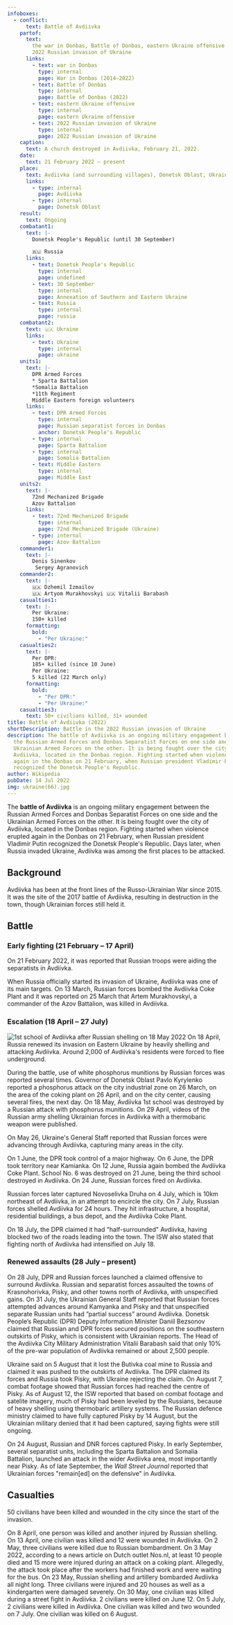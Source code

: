 ```yaml
---
infoboxes:
  - conflict:
      text: Battle of Avdiivka
    partof:
      text:
        the war in Donbas, Battle of Donbas, eastern Ukraine offensive and the
        2022 Russian invasion of Ukraine
      links:
        - text: war in Donbas
          type: internal
          page: War in Donbas (2014–2022)
        - text: Battle of Donbas
          type: internal
          page: Battle of Donbas (2022)
        - text: eastern Ukraine offensive
          type: internal
          page: eastern Ukraine offensive
        - text: 2022 Russian invasion of Ukraine
          type: internal
          page: 2022 Russian invasion of Ukraine
    caption:
      text: A church destroyed in Avdiivka, February 21, 2022.
    date:
      text: 21 February 2022 – present
    place:
      text: Avdiivka (and surrounding villages), Donetsk Oblast, Ukraine
      links:
        - type: internal
          page: Avdiivka
        - type: internal
          page: Donetsk Oblast
    result:
      text: Ongoing
    combatant1:
      text: |-
        Donetsk People's Republic (until 30 September)

        🇷🇺 Russia
      links:
        - text: Donetsk People's Republic
          type: internal
          page: undefined
        - text: 30 September
          type: internal
          page: Annexation of Southern and Eastern Ukraine
        - text: Russia
          type: internal
          page: russia
    combatant2:
      text: 🇺🇦 Ukraine
      links:
        - text: Ukraine
          type: internal
          page: ukraine
    units1:
      text: |-
        DPR Armed Forces
        * Sparta Battalion 
        *Somalia Battalion 
        *11th Regiment 
        Middle Eastern foreign volunteers
      links:
        - text: DPR Armed Forces
          type: internal
          page: Russian separatist forces in Donbas
          anchor: Donetsk People's Republic
        - type: internal
          page: Sparta Battalion
        - type: internal
          page: Somalia Battalion
        - text: Middle Eastern
          type: internal
          page: Middle East
    units2:
      text: |-
        72nd Mechanized Brigade
        Azov Battalion
      links:
        - text: 72nd Mechanized Brigade
          type: internal
          page: 72nd Mechanized Brigade (Ukraine)
        - type: internal
          page: Azov Battalion
    commander1:
      text: |-
        Denis Sinenkov 
         Sergey Agranovich
    commander2:
      text: |-
        🇺🇦 Dzhemil Izmailov 
        🇺🇦 Artyom Murakhovskyi 🇺🇦 Vitalii Barabash
    casualties1:
      text: |-
        Per Ukraine:
        150+ killed
      formatting:
        bold:
          - "Per Ukraine:"
    casualties2:
      text: |-
        Per DPR:
        185+ killed (since 10 June) 
        Per Ukraine:
        5 killed (22 March only)
      formatting:
        bold:
          - "Per DPR:"
          - "Per Ukraine:"
    casualties3:
      text: 50+ civilians killed, 31+ wounded
title: Battle of Avdiivka (2022)
shortDescription: Battle in the 2022 Russian invasion of Ukraine
description: The battle of Avdiivka is an ongoing military engagement between
  the Russian Armed Forces and Donbas Separatist Forces on one side and the
  Ukrainian Armed Forces on the other. It is being fought over the city of
  Avdiivka, located in the Donbas region. Fighting started when violence erupted
  again in the Donbas on 21 February, when Russian president Vladimir Putin
  recognized the Donetsk People's Republic.
author: Wikipedia
pubDate: 14 Jul 2022
img: ukraine(66).jpg
---
```


The **battle of Avdiivka** is an ongoing military engagement between the Russian Armed Forces and Donbas Separatist Forces on one side and the Ukrainian Armed Forces on the other. It is being fought over the city of Avdiivka, located in the Donbas region. Fighting started when violence erupted again in the Donbas on 21 February, when Russian president Vladimir Putin recognized the Donetsk People's Republic. Days later, when Russia invaded Ukraine, Avdiivka was among the first places to be attacked.

## Background

Avdiivka has been at the front lines of the Russo-Ukrainian War since 2015. It was the site of the 2017 battle of Avdiivka, resulting in destruction in the town, though Ukrainian forces still held it.

## Battle

### Early fighting (21 February – 17 April)

On 21 February 2022, it was reported that Russian troops were aiding the separatists in Avdiivka.

When Russia officially started its invasion of Ukraine, Avdiivka was one of its main targets. On 13 March, Russian forces bombed the Avdiivka Coke Plant and it was reported on 25 March that Artem Murakhovskyi, a commander of the Azov Battalion, was killed in Avdiivka.

### Escalation (18 April – 27 July)

![1st school of Avdiivka after Russian shelling on 18 May 2022](https://wikipedia.org/wiki/Special:Redirect/file/1st_school_of_Avdiivka_after_Russian_shelling_on_18_May_2022.jpg?)
On 18 April, Russia renewed its invasion on Eastern Ukraine by heavily shelling and attacking Avdiivka. Around 2,000 of Avdiivka's residents were forced to flee underground.

During the battle, use of white phosphorus munitions by Russian forces was reported several times. Governor of Donetsk Oblast Pavlo Kyrylenko reported a phosphorus attack on the city industrial zone on 26 March, on the area of the coking plant on 26 April, and on the city center, causing several fires, the next day. On 18 May, Avdiivka 1st school was destroyed by a Russian attack with phosphorus munitions. On 29 April, videos of the Russian army shelling Ukrainian forces in Avdiivka with a thermobaric weapon were published.

On May 26, Ukraine's General Staff reported that Russian forces were advancing through Avdiivka, capturing many areas in the city.

On 1 June, the DPR took control of a major highway. On 6 June, the DPR took territory near Kamianka. On 12 June, Russia again bombed the Avdiivka Coke Plant. School No. 6 was destroyed on 21 June, being the third school destroyed in Avdiivka. On 24 June, Russian forces fired on Avdiivka.

Russian forces later captured Novoselivka Druha on 4 July, which is 10km northeast of Avdiivka, in an attempt to encircle the city. On 7 July, Russian forces shelled Avdiivka for 24 hours. They hit infrastructure, a hospital, residential buildings, a bus depot, and the Avdiivka Coke Plant.

On 18 July, the DPR claimed it had "half-surrounded" Avdiivka, having blocked two of the roads leading into the town. The ISW also stated that fighting north of Avdiivka had intensified on July 18.

### Renewed assaults (28 July – present)

On 28 July, DPR and Russian forces launched a claimed offensive to surround Avdiivka. Russian and separatist forces assaulted the towns of Krasnohorivka, Pisky, and other towns north of Avdiivka, with unspecified gains. On 31 July, the Ukrainian General Staff reported that Russian forces attempted advances around Kamyanka and Pisky and that unspecified separate Russian units had ”partial success” around Avdiivka. Donetsk People‘s Republic (DPR) Deputy Information Minister Daniil Bezsonov claimed that Russian and DPR forces secured positions on the southeastern outskirts of Pisky, which is consistent with Ukrainian reports. The Head of the Avdiivka City Military Administration Vitalii Barabash said that only 10% of the pre-war population of Avdiivka remained or about 2,500 people.

Ukraine said on 5 August that it lost the Butivka coal mine to Russia and claimed it was pushed to the outskirts of Avdiivka. The DPR claimed its forces and Russia took Pisky, with Ukraine rejecting the claim. On August 7, combat footage showed that Russian forces had reached the centre of Pisky. As of August 12, the ISW reported that based on combat footage and satelite imagery, much of Pisky had been leveled by the Russians, because of heavy shelling using thermobaric artillery systems. The Russian defence ministry claimed to have fully captured Pisky by 14 August, but the Ukrainian military denied that it had been captured, saying fights were still ongoing.

On 24 August, Russian and DNR forces captured Pisky. In early September, several separatist units, including the Sparta Battalion and Somalia Battalion, launched an attack in the wider Avdiivka area, most importantly near Pisky. As of late September, the _Wall Street Journal_ reported that Ukrainian forces "remain[ed] on the defensive" in Avdiivka.

## Casualties

50 civilians have been killed and wounded in the city since the start of the invasion.

On 8 April, one person was killed and another injured by Russian shelling. On 13 April, one civilian was killed and 12 were wounded in Avdiivka. On 2 May, three civilians were killed due to Russian bombardment. On 3 May 2022, according to a news article on Dutch outlet Nos.nl, at least 10 people died and 15 more were injured during an attack on a coking plant. Allegedly, the attack took place after the workers had finished work and were waiting for the bus. On 23 May, Russian shelling and artillery bombarded Avdiivka all night long. Three civilians were injured and 20 houses as well as a kindergarten were damaged severely. On 30 May, one civilian was killed during a street fight in Avdiivka. 2 civilians were killed on June 12. On 5 July, 2 civilians were killed in Avdiivka. One civilian was killed and two wounded on 7 July. One civilian was killed on 6 August.




